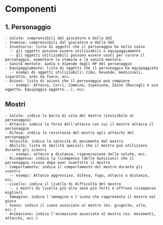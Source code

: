 # Componenti
  ## 1. Personaggio
    - Salute: comprensibili dal giocatore e dalla GUI
    - Stamina: comprensibili dal giocatore e dalla GUI
    - Inventario: lista di oggetti che il personaggio ha nello zaino
      -- gli oggetti possono essere utilizzabili o equipaggiamento
      -- gli oggetti utilizzabili possono essere usati per curare il personaggio, aumentare la stamina e la sanità mentale.
    - Sanità mentale: audio e dipende dagli HP del personaggio
    - Equipaggiamento: lista di oggetti che il personaggio ha equipaggiato
      -- esempi di oggetti utilizzabili: Cibo, bevande, medicinali, sigaretta, armi da fuoco, ecc.
    - Azioni: lista di azioni che il personaggio può compiere
      -- esempi: Attacco, Corri, Cammina, Ispeziona, Zaino (Raccogli e usa oggetto, Equipaggia oggetto...), ecc.

  ## Mostri
    - Salute: indica la barra di vita del mostro (invisibile al personaggio)
    - Attacco: indica la forza dell'attacco con cui il mostro attacca il personaggio
    - Difesa: indica la resistenza del mostro agli attacchi del personaggio
    - Velocità: indica la velocità di movimento del mostro
    - Abilità: lista di abilità speciali che il mostro può utilizzare durante gli scontri
      -- esempi: attacco a distanza, rigenerazione della salute, ecc.
    - Ricompensa: indica la ricompensa (delle munizioni) che il personaggio riceve dopo aver sconfitto il mostro
    - Comportamento: indica il comportamento del mostro durante gli scontri
      -- esempi: Attacco aggressivo, difesa, fuga, attacco a distanza, ecc.
    - Livello: indica il livello di difficoltà del mostro
      -- i mostri di livello più alto sono più forti e offrono ricompense migliori
    - Immagine: indica l'immagine o l'icona che rappresenta il mostro nel gioco
    - Suono: indica il suono associato al mostro (es. grugnito, urla, ecc.)
    - Animazione: indica l'animazione associata al mostro (es. movimenti, attacchi, ecc.)

